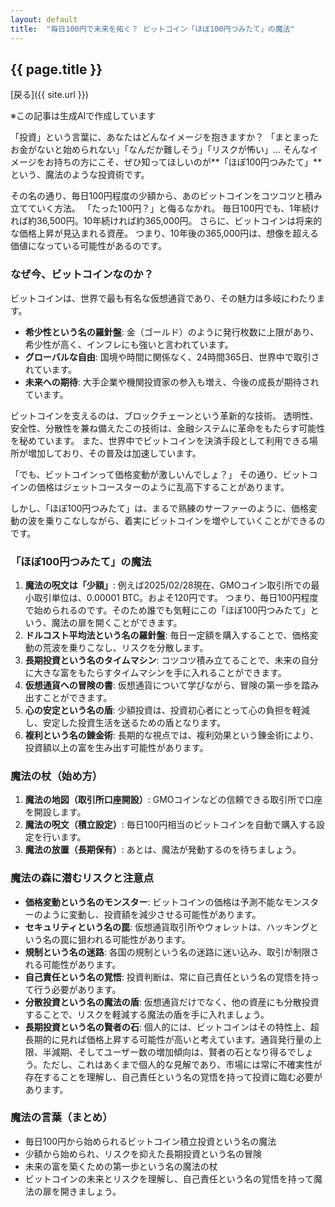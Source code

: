 ```yaml
--- 
layout: default
title:  "毎日100円で未来を拓く？ ビットコイン「ほぼ100円つみたて」の魔法"
---
```


## {{ page.title }}

 [戻る]({{ site.url }}) 

※この記事は生成AIで作成しています

「投資」という言葉に、あなたはどんなイメージを抱きますか？
「まとまったお金がないと始められない」「なんだか難しそう」「リスクが怖い」…
そんなイメージをお持ちの方にこそ、ぜひ知ってほしいのが**「ほぼ100円つみたて」**という、魔法のような投資術です。

その名の通り、毎日100円程度の少額から、あのビットコインをコツコツと積み立てていく方法。
「たった100円？」と侮るなかれ。
毎日100円でも、1年続ければ約36,500円。10年続ければ約365,000円。
さらに、ビットコインは将来的な価格上昇が見込まれる資産。
つまり、10年後の365,000円は、想像を超える価値になっている可能性があるのです。

### なぜ今、ビットコインなのか？

ビットコインは、世界で最も有名な仮想通貨であり、その魅力は多岐にわたります。

* **希少性という名の羅針盤**: 金（ゴールド）のように発行枚数に上限があり、希少性が高く、インフレにも強いと言われています。
* **グローバルな自由**: 国境や時間に関係なく、24時間365日、世界中で取引されています。
* **未来への期待**: 大手企業や機関投資家の参入も増え、今後の成長が期待されています。

ビットコインを支えるのは、ブロックチェーンという革新的な技術。
透明性、安全性、分散性を兼ね備えたこの技術は、金融システムに革命をもたらす可能性を秘めています。
また、世界中でビットコインを決済手段として利用できる場所が増加しており、その普及は加速しています。

「でも、ビットコインって価格変動が激しいんでしょ？」
その通り、ビットコインの価格はジェットコースターのように乱高下することがあります。

しかし、「ほぼ100円つみたて」は、まるで熟練のサーファーのように、価格変動の波を乗りこなしながら、着実にビットコインを増やしていくことができるのです。

### 「ほぼ100円つみたて」の魔法

1.  **魔法の呪文は「少額」**: 例えば2025/02/28現在、GMOコイン取引所での最小取引単位は、0.00001 BTC。およそ120円です。 
つまり、毎日100円程度で始められるのです。そのため誰でも気軽にこの「ほぼ100円つみたて」という、魔法の扉を開くことができます。
2.  **ドルコスト平均法という名の羅針盤**: 毎日一定額を購入することで、価格変動の荒波を乗りこなし、リスクを分散します。
3.  **長期投資という名のタイムマシン**: コツコツ積み立てることで、未来の自分に大きな富をもたらすタイムマシンを手に入れることができます。
4.  **仮想通貨への冒険の書**: 仮想通貨について学びながら、冒険の第一歩を踏み出すことができます。
5.  **心の安定という名の盾**: 少額投資は、投資初心者にとって心の負担を軽減し、安定した投資生活を送るための盾となります。
6.  **複利という名の錬金術**: 長期的な視点では、複利効果という錬金術により、投資額以上の富を生み出す可能性があります。

### 魔法の杖（始め方）

1.  **魔法の地図（取引所口座開設）**: GMOコインなどの信頼できる取引所で口座を開設します。
2.  **魔法の呪文（積立設定）**: 毎日100円相当のビットコインを自動で購入する設定を行います。
3.  **魔法の放置（長期保有）**: あとは、魔法が発動するのを待ちましょう。

### 魔法の森に潜むリスクと注意点

* **価格変動という名のモンスター**: ビットコインの価格は予測不能なモンスターのように変動し、投資額を減少させる可能性があります。
* **セキュリティという名の罠**: 仮想通貨取引所やウォレットは、ハッキングという名の罠に狙われる可能性があります。
* **規制という名の迷路**: 各国の規制という名の迷路に迷い込み、取引が制限される可能性があります。
* **自己責任という名の覚悟**: 投資判断は、常に自己責任という名の覚悟を持って行う必要があります。
* **分散投資という名の魔法の盾**: 仮想通貨だけでなく、他の資産にも分散投資することで、リスクを軽減する魔法の盾を手に入れましょう。
* **長期投資という名の賢者の石**: 個人的には、ビットコインはその特性上、超長期的に見れば価格上昇する可能性が高いと考えています。通貨発行量の上限、半減期、そしてユーザー数の増加傾向は、賢者の石となり得るでしょう。ただし、これはあくまで個人的な見解であり、市場には常に不確実性が存在することを理解し、自己責任という名の覚悟を持って投資に臨む必要があります。

### 魔法の言葉（まとめ）

* 毎日100円から始められるビットコイン積立投資という名の魔法
* 少額から始められ、リスクを抑えた長期投資という名の冒険
* 未来の富を築くための第一歩という名の魔法の杖
* ビットコインの未来とリスクを理解し、自己責任という名の覚悟を持って魔法の扉を開きましょう。
